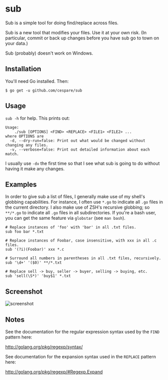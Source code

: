 # sub

Sub is a simple tool for doing find/replace across files.

Sub is a new tool that modifies your files. Use it at your own risk. (In particular, commit or back up changes
before you have sub go to town on your data.)

Sub (probably) doesn't work on Windows.

## Installation

You'll need Go installed. Then:

    $ go get -u github.com/cespare/sub

## Usage

`sub -h` for help. This prints out:

```
Usage:
    ./sub [OPTIONS] <FIND> <REPLACE> <FILE1> <FILE2> ...
where OPTIONS are
  -d, --dry-run=false: Print out what would be changed without changing any files.
  -v, --verbose=false: Print out detailed information about each match.
```

I usually use `-dv` the first time so that I see what sub is going to do without having it make any changes.

## Examples

In order to give sub a list of files, I generally make use of my shell's globbing capabilities. For instance,
I often use `*.go` to indicate all `.go` files in the current directory. I also make use of ZSH's recursive
globbing; so `**/*.go` to indicate all `.go` files in all subdirectories. If you're a bash user, you can get
the same feature via `globstar` (see `man bash`).

```
# Replace instances of 'foo' with 'bar' in all .txt files.
sub foo bar *.txt

# Replace instances of Foobar, case insensitive, with xxx in all .c files.
sub '(?i)(Foobar)' xxx *.c

# Surround all numbers in parentheses in all .txt files, recursively.
sub '\d+' '($0)' **/*.txt

# Replace sell -> buy, seller -> buyer, selling -> buying, etc.
sub 'sell(\S*)' 'buy$1' *.txt
```

## Screenshot

![screenshot](http://i.imgur.com/0ZOSUlo.png)

## Notes

See the documentation for the regular expression syntax used by the `FIND` pattern here:

http://golang.org/pkg/regexp/syntax/

See documentation for the expansion syntax used in the `REPLACE` pattern here:

http://golang.org/pkg/regexp/#Regexp.Expand
